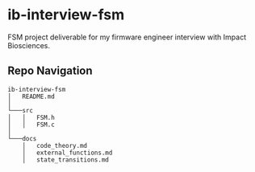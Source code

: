 # ib-interview-fsm
FSM project deliverable for my firmware engineer interview with Impact Biosciences.


## Repo Navigation
```
ib-interview-fsm
│   README.md 
│
└───src
│   │   FSM.h
│   │   FSM.c
│   
└───docs
    │   code_theory.md
    │   external_functions.md
    │   state_transitions.md
```
